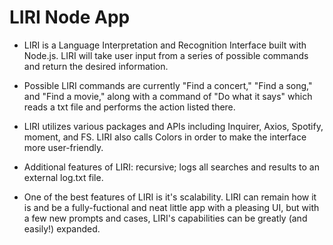 # LIRI Node App

* LIRI is a Language Interpretation and Recognition Interface built with Node.js.  LIRI will take user input from a series of possible commands and return the desired information.

* Possible LIRI commands are currently "Find a concert," "Find a song," and "Find a movie," along with a command of
"Do what it says" which reads a txt file and performs the action listed there.

* LIRI utilizes various packages and APIs including Inquirer, Axios, Spotify,
moment, and FS.  LIRI also calls Colors in order to make the interface more user-friendly.

* Additional features of LIRI: recursive; logs all searches and results to an external log.txt file.

* One of the best features of LIRI is it's scalability.  LIRI can remain how it is and be a fully-fuctional and neat little app with a pleasing UI, but with a few new prompts and cases, LIRI's capabilities can be greatly (and easily!) expanded.